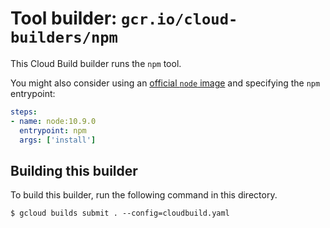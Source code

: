# Tool builder: `gcr.io/cloud-builders/npm`

This Cloud Build builder runs the `npm` tool.

You might also consider using an [official `node` image](https://hub.docker.com/_/node/) and specifying the `npm` entrypoint:

```yaml
steps:
- name: node:10.9.0
  entrypoint: npm
  args: ['install']
```

## Building this builder

To build this builder, run the following command in this directory.

    $ gcloud builds submit . --config=cloudbuild.yaml
